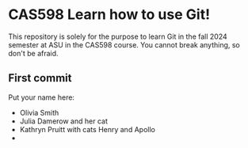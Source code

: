 # CAS598 Learn how to use Git!

This repository is solely for the purpose to learn Git in the fall 2024 semester at ASU in the CAS598 course. 
You cannot break anything, so don't be afraid.

## First commit

Put your name here:
- Olivia Smith
- Julia Damerow and her cat
- Kathryn Pruitt with cats Henry and Apollo
- 
